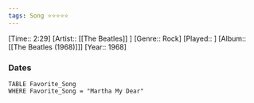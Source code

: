 ```yaml
---
tags: Song ⭐⭐⭐⭐⭐ 
---
```

[Time:: 2:29]
[Artist:: [[The Beatles]] ]
[Genre:: Rock]
[Played:: ]
[Album:: [[The Beatles (1968)]]]
[Year:: 1968]
### Dates
````dataview
TABLE Favorite_Song
WHERE Favorite_Song = "Martha My Dear"
````